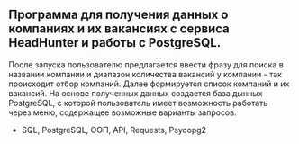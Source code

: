 ## Программа для получения данных о компаниях и их вакансиях с сервиса HeadHunter и работы с PostgreSQL.

После запуска пользователю предлагается ввести фразу для поиска в названии компании 
и диапазон количества вакансий у компании - так происходит отбор компаний.
Далее формируется список компаний и их вакансий.
На основе полученных данных создается база дынных PostgreSQL,
с которой пользователь имеет возможность работать через меню, 
содержащее возможные варианты запросов.

* SQL, PostgreSQL, ООП, API, Requests, Psycopg2